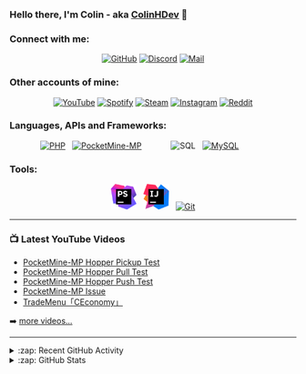 ### Hello there, I'm Colin - aka [ColinHDev](https://github.com/ColinHDev) 👋

### Connect with me:

<p align="center">
	<a href="https://github.com/ColinHDev"><img src="https://img.icons8.com/bubbles/60/000000/github.png" alt="GitHub"/></a>
	<a href="https://discord.com/invite/cAYKEtaqnp"><img src="https://img.icons8.com/bubbles/60/000000/discord.png" alt="Discord"/></a>
	<a href="mailto:colinh.2911@gmail.com"><img src="https://img.icons8.com/bubbles/60/000000/gmail-new.png" alt="Mail"/></a>
</p>

### Other accounts of mine:

<p align="center">
	<a href="https://youtube.com/ColinHDev"><img src="https://img.icons8.com/bubbles/60/000000/youtube.png" alt="YouTube"/></a>
	<a href="https://open.spotify.com/user/31hlddslorcsvco4j3wipgvt67pm?si=9c143b633e75472b"><img src="https://img.icons8.com/bubbles/60/000000/spotify.png" alt="Spotify"/></a>
	<a href="https://steamcommunity.com/id/ColinHDev/"><img src="https://img.icons8.com/bubbles/60/000000/steam.png" alt="Steam"/></a>
	<a href="https://www.instagram.com/colinhdev/"><img src="https://img.icons8.com/bubbles/60/000000/instagram-new--v2.png" alt="Instagram"/></a>
	<a href="https://www.reddit.com/user/ColinHDev/"><img src="https://img.icons8.com/bubbles/60/000000/reddit.png" alt="Reddit"/></a>
</p>

### Languages, APIs and Frameworks:

<p align="center">
	<a href="https://php.net"><img src="https://img.icons8.com/dusk/50/000000/php-logo.png" alt="PHP"/></a> &nbsp
	<a href="https://pmmp.io"><img src="https://avatars.githubusercontent.com/u/3150836?s=200&v=4" width="42" alt="PocketMine-MP"/></a> &nbsp &nbsp &nbsp &nbsp &nbsp &nbsp
	<img src="https://img.icons8.com/external-soft-fill-juicy-fish/50/000000/external-sql-coding-and-development-soft-fill-soft-fill-juicy-fish.png" alt="SQL"/> &nbsp
	<a href="https://www.mysql.com"><img src="https://img.icons8.com/color/50/000000/mysql-logo.png" alt="MySQL"/></a> &nbsp &nbsp &nbsp &nbsp &nbsp &nbsp
</p>

### Tools:

<p align="center">
	<a href="https://www.jetbrains.com/phpstorm/"><img src="https://raw.githubusercontent.com/JetBrains/logos/96b4e064be1c0c0bee9e0636c925d10aa64732b6/web/phpstorm/phpstorm.svg" width="45" alt="PhpStorm"/></a> &nbsp
	<a href="https://www.jetbrains.com/idea/"><img src="https://raw.githubusercontent.com/JetBrains/logos/96b4e064be1c0c0bee9e0636c925d10aa64732b6/web/intellij-idea/intellij-idea.svg" width="45" alt="IntelliJ IDEA"/></a> &nbsp
	<a href="https://git-scm.com/"><img src="https://img.icons8.com/color/50/000000/git.png" alt="Git"/></a>
</p>

---

### 📺 Latest YouTube Videos
<!-- YOUTUBE:START -->
- [PocketMine-MP Hopper Pickup Test](https://www.youtube.com/watch?v=hVEPiK9KWkA)
- [PocketMine-MP Hopper Pull Test](https://www.youtube.com/watch?v=6NWvr6Kv88E)
- [PocketMine-MP Hopper Push Test](https://www.youtube.com/watch?v=4gSyuViaPaU)
- [PocketMine-MP Issue](https://www.youtube.com/watch?v=WZJLEkgbNUM)
- [TradeMenu「CEconomy」](https://www.youtube.com/watch?v=ed4_q23Zanc)
<!-- YOUTUBE:END -->
➡️ [more videos...](https://youtube.com/ColinHDev)

---

<details>
  <summary>:zap: Recent GitHub Activity</summary>

<!--START_SECTION:activity-->
1. 🎉 Merged PR [#38](https://github.com/ColinHDev/AuD_Contest/pull/38) in [ColinHDev/AuD_Contest](https://github.com/ColinHDev/AuD_Contest)
2. 💪 Opened PR [#38](https://github.com/ColinHDev/AuD_Contest/pull/38) in [ColinHDev/AuD_Contest](https://github.com/ColinHDev/AuD_Contest)
3. 🎉 Merged PR [#32](https://github.com/ColinHDev/AuD_Contest/pull/32) in [ColinHDev/AuD_Contest](https://github.com/ColinHDev/AuD_Contest)
4. 🎉 Merged PR [#37](https://github.com/ColinHDev/AuD_Contest/pull/37) in [ColinHDev/AuD_Contest](https://github.com/ColinHDev/AuD_Contest)
5. 🎉 Merged PR [#35](https://github.com/ColinHDev/AuD_Contest/pull/35) in [ColinHDev/AuD_Contest](https://github.com/ColinHDev/AuD_Contest)
6. 🎉 Merged PR [#34](https://github.com/ColinHDev/AuD_Contest/pull/34) in [ColinHDev/AuD_Contest](https://github.com/ColinHDev/AuD_Contest)
7. 💪 Opened PR [#32](https://github.com/ColinHDev/AuD_Contest/pull/32) in [ColinHDev/AuD_Contest](https://github.com/ColinHDev/AuD_Contest)
8. 🎉 Merged PR [#30](https://github.com/ColinHDev/AuD_Contest/pull/30) in [ColinHDev/AuD_Contest](https://github.com/ColinHDev/AuD_Contest)
9. 🎉 Merged PR [#29](https://github.com/ColinHDev/AuD_Contest/pull/29) in [ColinHDev/AuD_Contest](https://github.com/ColinHDev/AuD_Contest)
10. 💪 Opened PR [#29](https://github.com/ColinHDev/AuD_Contest/pull/29) in [ColinHDev/AuD_Contest](https://github.com/ColinHDev/AuD_Contest)
<!--END_SECTION:activity-->

</details>

<details>
  <summary>:zap: GitHub Stats</summary>

  <img alt="ColinHDev's GitHub Stats" src="https://github-readme-stats.vercel.app/api?username=ColinHDev&theme=dark&count_private=true&show_icons=true&hide_rank=true&include_all_commits=true" />
  <img alt="ColinHDev's GitHub Stats" src="https://github-readme-stats.vercel.app/api/top-langs/?username=ColinHDev&theme=dark&show_icons=true" />
  <img alt="ColinHDev's GitHub Stats" src="https://github-profile-trophy.vercel.app/?username=ColinHDev&theme=darkhub" />

</details>

